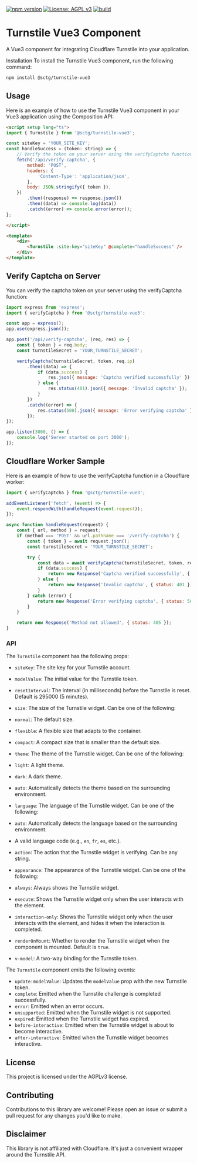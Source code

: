 [![npm version](https://badge.fury.io/js/@sctg%2Fturnstile-vue3.svg)](https://badge.fury.io/js/@sctg%2Fturnstile-vue3)
[![License: AGPL v3](https://img.shields.io/badge/License-AGPL%20v3-blue.svg)](https://www.gnu.org/licenses/agpl-3.0)
[![build](https://github.com/sctg-development/turnstile-vue3/actions/workflows/publish-npm.yml/badge.svg)](https://github.com/sctg-development/turnstile-vue3/actions/workflows/publish-npm.yml)


# Turnstile Vue3 Component

A Vue3 component for integrating Cloudflare Turnstile into your application.

Installation
To install the Turnstile Vue3 component, run the following command:

```bash
npm install @sctg/turnstile-vue3
```

## Usage

Here is an example of how to use the Turnstile Vue3 component in your Vue3 application using the Composition API:

```html
<script setup lang="ts">
import { Turnstile } from '@sctg/turnstile-vue3';

const siteKey = 'YOUR_SITE_KEY';
const handleSuccess = (token: string) => {
    // Verify the token on your server using the verifyCaptcha function
    fetch('/api/verify-captcha', {
        method: 'POST',
        headers: {
            'Content-Type': 'application/json',
        },
        body: JSON.stringify({ token }),
    })
        .then((response) => response.json())
        .then((data) => console.log(data))
        .catch((error) => console.error(error));
};

</script>

<template>
    <div>
        <Turnstile :site-key="siteKey" @complete="handleSuccess" />
    </div>
</template>
```

## Verify Captcha on Server

You can verify the captcha token on your server using the verifyCaptcha function:

```javascript
import express from 'express';
import { verifyCaptcha } from '@sctg/turnstile-vue3';

const app = express();
app.use(express.json());

app.post('/api/verify-captcha', (req, res) => {
    const { token } = req.body;
    const turnstileSecret = 'YOUR_TURNSTILE_SECRET';

    verifyCaptcha(turnstileSecret, token, req.ip)
        .then((data) => {
            if (data.success) {
                res.json({ message: 'Captcha verified successfully' });
            } else {
                res.status(401).json({ message: 'Invalid captcha' });
            }
        })
        .catch((error) => {
            res.status(500).json({ message: 'Error verifying captcha' });
        });
});

app.listen(3000, () => {
    console.log('Server started on port 3000');
});
```

## Cloudflare Worker Sample

Here is an example of how to use the verifyCaptcha function in a Cloudflare worker:

```javascript
import { verifyCaptcha } from '@sctg/turnstile-vue3';

addEventListener('fetch', (event) => {
    event.respondWith(handleRequest(event.request));
});

async function handleRequest(request) {
    const { url, method } = request;
    if (method === 'POST' && url.pathname === '/verify-captcha') {
        const { token } = await request.json();
        const turnstileSecret = 'YOUR_TURNSTILE_SECRET';

        try {
            const data = await verifyCaptcha(turnstileSecret, token, request.ip);
            if (data.success) {
                return new Response('Captcha verified successfully', { status: 200 });
            } else {
                return new Response('Invalid captcha', { status: 401 });
            }
        } catch (error) {
            return new Response('Error verifying captcha', { status: 500 });
        }
    }

    return new Response('Method not allowed', { status: 405 });
}
```

### API

The `Turnstile` component has the following props:

* `siteKey`: The site key for your Turnstile account.
* `modelValue`: The initial value for the Turnstile token.
* `resetInterval`: The interval (in milliseconds) before the Turnstile is reset. Default is 295000 (5 minutes).
* `size`: The size of the Turnstile widget. Can be one of the following:

* `normal`: The default size.
* `flexible`: A flexible size that adapts to the container.
* `compact`: A compact size that is smaller than the default size.

* `theme`: The theme of the Turnstile widget. Can be one of the following:

* `light`: A light theme.
* `dark`: A dark theme.
* `auto`: Automatically detects the theme based on the surrounding environment.

* `language`: The language of the Turnstile widget. Can be one of the following:

* `auto`: Automatically detects the language based on the surrounding environment.
* A valid language code (e.g., `en`, `fr`, `es`, etc.).

* `action`: The action that the Turnstile widget is verifying. Can be any string.
* `appearance`: The appearance of the Turnstile widget. Can be one of the following:

* `always`: Always shows the Turnstile widget.
* `execute`: Shows the Turnstile widget only when the user interacts with the element.
* `interaction-only`: Shows the Turnstile widget only when the user interacts with the element, and hides it when the interaction is completed.

* `renderOnMount`: Whether to render the Turnstile widget when the component is mounted. Default is `true`.
* `v-model`: A two-way binding for the Turnstile token.

The `Turnstile` component emits the following events:

* `update:modelValue`: Updates the `modelValue` prop with the new Turnstile token.
* `complete`: Emitted when the Turnstile challenge is completed successfully.
* `error`: Emitted when an error occurs.
* `unsupported`: Emitted when the Turnstile widget is not supported.
* `expired`: Emitted when the Turnstile widget has expired.
* `before-interactive`: Emitted when the Turnstile widget is about to become interactive.
* `after-interactive`: Emitted when the Turnstile widget becomes interactive.

## License

This project is licensed under the AGPLv3 license.

## Contributing

Contributions to this library are welcome! Please open an issue or submit a pull request for any changes you'd like to make.

## Disclaimer

This library is not affiliated with Cloudflare. It's just a convenient wrapper around the Turnstile API.
